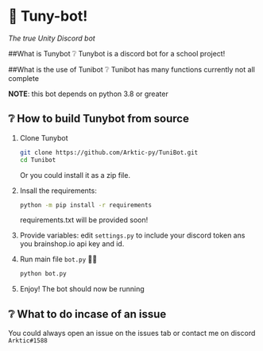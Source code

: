 # 🧨 Tuny-bot!
 *The true Unity Discord bot*
    
##What is Tunybot ❔
    Tunybot is a discord bot for a school project!
   
##What is the use of Tunibot ❔
Tunibot has many functions currently not all complete

__NOTE__: this bot depends on python 3.8 or greater

## ❔ How to build Tunybot from source
1. Clone Tunybot
   ```bash
   git clone https://github.com/Arktic-py/TuniBot.git
   cd Tunibot
   ```
   Or you could install it as a zip file.

2. Insall the requirements:
   ```bash
   python -m pip install -r requirements
   ``` 
   requirements.txt will be provided soon!

3. Provide variables:
   edit ```settings.py``` to include your discord token ans you  brainshop.io api key and id.

4. Run main file `bot.py` 🏃‍♂️

   ```bash
   python bot.py
   ```
   
5. Enjoy!
   The bot should now be running
   
## ❔ What to do incase of an issue
   You could always open an issue on the issues tab or contact me on discord `Arktic#1588`
